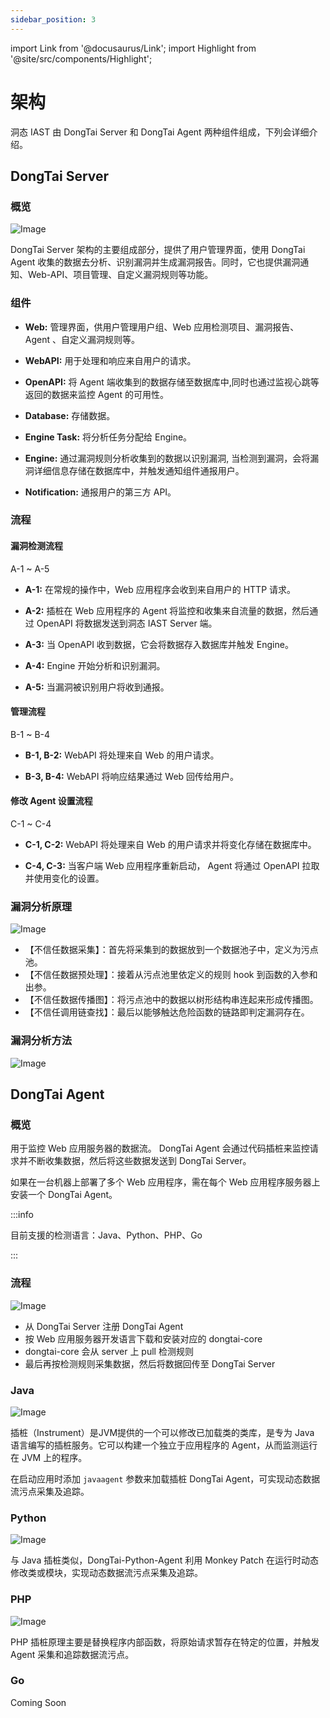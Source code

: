 ```yaml
---
sidebar_position: 3
---
```


import Link from '@docusaurus/Link';
import Highlight from '@site/src/components/Highlight';

# 架构

洞态 IAST 由 <Highlight color="#33A9AC">DongTai Server</Highlight> 和 <Highlight color="#33A9AC">DongTai Agent</Highlight> 两种组件组成，下列会详细介绍。

## DongTai Server

### 概览

![Image](/img/docs/introduction/zh_server_arch.png "")

DongTai Server 架构的主要组成部分，提供了用户管理界面，使用 DongTai Agent 收集的数据去分析、识别漏洞并生成漏洞报告。同时，它也提供漏洞通知、Web-API、项目管理、自定义漏洞规则等功能。

### 组件

* **Web:** 管理界面，供用户管理用户组、Web 应用检测项目、漏洞报告、 Agent 、自定义漏洞规则等。

* **WebAPI:** 用于处理和响应来自用户的请求。

* **OpenAPI:** 将 Agent 端收集到的数据存储至数据库中,同时也通过监视心跳等返回的数据来监控 Agent 的可用性。

* **Database:** 存储数据。

* **Engine Task:** 将分析任务分配给 Engine。

* **Engine:** 通过漏洞规则分析收集到的数据以识别漏洞, 当检测到漏洞，会将漏洞详细信息存储在数据库中，并触发通知组件通报用户。

* **Notification:** 通报用户的第三方 API。


### 流程

#### 漏洞检测流程

<Highlight color="#33A9AC">A-1 ~ A-5</Highlight>

* **A-1:** 在常规的操作中，Web 应用程序会收到来自用户的 HTTP 请求。

* **A-2:** 插桩在 Web 应用程序的 Agent 将监控和收集来自流量的数据，然后通过 OpenAPI 将数据发送到洞态 IAST Server 端。

* **A-3:** 当 OpenAPI 收到数据，它会将数据存入数据库并触发 Engine。

* **A-4:** Engine 开始分析和识别漏洞。

* **A-5:** 当漏洞被识别用户将收到通报。

#### 管理流程

<Highlight color="#33A9AC">B-1 ~ B-4</Highlight>

* **B-1, B-2:** WebAPI 将处理来自 Web 的用户请求。

* **B-3, B-4:** WebAPI 将响应结果通过 Web 回传给用户。

#### 修改 Agent 设置流程

<Highlight color="#33A9AC">C-1 ~ C-4</Highlight>

* **C-1, C-2:** WebAPI 将处理来自 Web 的用户请求并将变化存储在数据库中。

* **C-4, C-3:** 当客户端 Web 应用程序重新启动， Agent 将通过 OpenAPI 拉取并使用变化的设置。

### 漏洞分析原理

![Image](/img/docs/introduction/zh_detect_theory.png "")

* 【不信任数据采集】：首先将采集到的数据放到一个数据池子中，定义为污点池。
* 【不信任数据预处理】：接着从污点池里依定义的规则 hook 到函数的入参和出参。
* 【不信任数据传播图】：将污点池中的数据以树形结构串连起来形成传播图。
* 【不信任调用链查找】：最后以能够触达危险函数的链路即判定漏洞存在。

### 漏洞分析方法

![Image](/img/docs/introduction/detect_method.png "")


## DongTai Agent

### 概览

用于监控 Web 应用服务器的数据流。 DongTai Agent 会通过代码插桩来监控请求并不断收集数据，然后将这些数据发送到 DongTai Server。

如果在一台机器上部署了多个 Web 应用程序，需在每个 Web 应用程序服务器上安装一个 DongTai Agent。

:::info

目前支援的检测语言：Java、Python、PHP、Go

:::

### 流程

![Image](/img/docs/introduction/agent_arch.png)

* 从 DongTai Server 注册 DongTai Agent
* 按 Web 应用服务器开发语言下载和安装对应的 dongtai-core
* dongtai-core 会从 server 上 pull 检测规则
* 最后再按检测规则采集数据，然后将数据回传至 DongTai Server


### Java

![Image](/img/docs/introduction/java_arch.png "")

插桩（Instrument）是JVM提供的一个可以修改已加载类的类库，是专为 Java 语言编写的插桩服务。它可以构建一个独立于应用程序的 Agent，从而监测运行在 JVM 上的程序。

在启动应用时添加 `javaagent` 参数来加载插桩 DongTai Agent，可实现动态数据流污点采集及追踪。


### Python

![Image](/img/docs/introduction/python_arch.png "")

与 Java 插桩类似，DongTai-Python-Agent 利用 Monkey Patch 在运行时动态修改类或模块，实现动态数据流污点采集及追踪。

### PHP

![Image](/img/docs/introduction/php_arch.png "")

PHP 插桩原理主要是替换程序内部函数，将原始请求暂存在特定的位置，并触发 Agent 采集和追踪数据流污点。

### Go

Coming Soon

